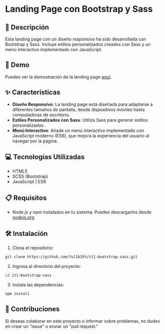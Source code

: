 # Landing Page con Bootstrap y Sass

## 📄 Descripción

Esta landing page con un diseño responsivo ha sido desarrollada con Bootstrap y Sass. Incluye estilos personalizados creados con Sass y un menú interactivo implementado con JavaScript.

## 🚀 Demo

Puedes ver la demostración de la landing page [aquí](https://yul1b3th.github.io/it1-bootstrap-sass/).

## ✨ Características

- **Diseño Responsivo**: La landing page está diseñada para adaptarse a diferentes tamaños de pantalla, desde dispositivos móviles hasta computadoras de escritorio.
- **Estilos Personalizados con Sass**: Utiliza Sass para generar estilos personalizados.
- **Menú Interactivo**: Añade un menú interactivo implementado con JavaScript moderno (ES6), que mejora la experiencia del usuario al navegar por la página.

## 💻 Tecnologías Utilizadas

- HTML5
- SCSS (Bootstrap)
- JavaScript | ES6

## 📋 Requisitos

- Node.js y npm instalados en tu sistema. Puedes descargarlos desde [nodejs.org](https://nodejs.org/).

## 🛠️ Instalación

1. Clona el repositorio:

```bash
git clone https://github.com/Yul1b3th/it1-bootstrap-sass.git
```

2. Ingresa al directorio del proyecto:

```bash
cd it1-bootstrap-sass
```

3. Instala las dependencias:

```bash
npm install
```

## 🤝 Contribuciones

Si deseas colaborar en este proyecto o informar sobre problemas, no dudes en crear un "issue" o enviar un "pull request."
